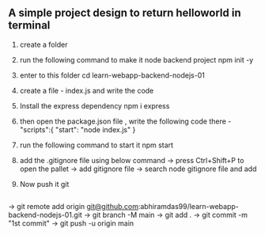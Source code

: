 ## A simple project design to return helloworld in terminal 

1. create a folder <learn-webapp-backend-nodejs-01>

2. run the following command to  make it node backend project
npm init -y 

3.  enter to this folder 
cd learn-webapp-backend-nodejs-01 

4.  create a file  - index.js and write the code 

5. Install the express dependency 
npm i express

6. then open the package.json file , write the following code there - 
"scripts":{
    "start": "node index.js"
}

7. run the following command to start it 
npm start 

8. add the .gitignore file using below command 
  -> press Ctrl+Shift+P to open the pallet
  -> add gitignore file 
  -> search node gitignore file and add 

9. Now push it git
   ```git
  -> git remote add origin git@github.com:abhiramdas99/learn-webapp-backend-nodejs-01.git
  -> git branch -M main
  -> git add .
  -> git commit -m "1st commit"
  -> git push -u origin main
  ```


